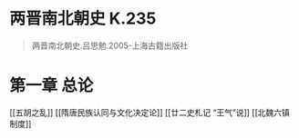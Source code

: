 # 两晋南北朝史 K.235
> 两晋南北朝史.吕思勉.2005-上海古籍出版社
# 第一章 总论
[[五胡之乱]]
[[隋唐民族认同与文化决定论]]
[[廿二史札记 “王气”说]]
[[北魏六镇制度]]
